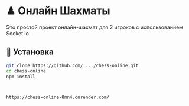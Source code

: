 # ♟ Онлайн Шахматы

Это простой проект онлайн-шахмат для 2 игроков с использованием Socket.io.

## 🔧 Установка

```bash
git clone https://github.com/..../chess-online.git
cd chess-online
npm install



https://chess-online-8mn4.onrender.com/
